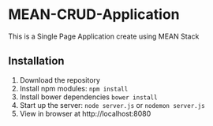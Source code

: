 # MEAN-CRUD-Application
This is a Single Page Application create using MEAN Stack

## Installation
1. Download the repository
2. Install npm modules: `npm install`
3. Install bower dependencies `bower install`
4. Start up the server: `node server.js` or `nodemon server.js`
5. View in browser at http://localhost:8080


